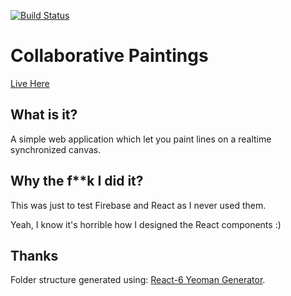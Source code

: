 [![Build Status](https://travis-ci.org/illbexyz/collaborative-paintings.svg?branch=master)](https://travis-ci.org/illbexyz/collaborative-paintings)
# Collaborative Paintings
[Live Here](https://incandescent-torch-4479.firebaseapp.com/)

## What is it?
A simple web application which let you paint lines on a realtime synchronized canvas.

## Why the f**k I did it?
This was just to test Firebase and React as I never used them.

Yeah, I know it's horrible how I designed the React components :)

## Thanks
Folder structure generated using: [React-6 Yeoman Generator](https://github.com/darklight721/generator-react-6).
